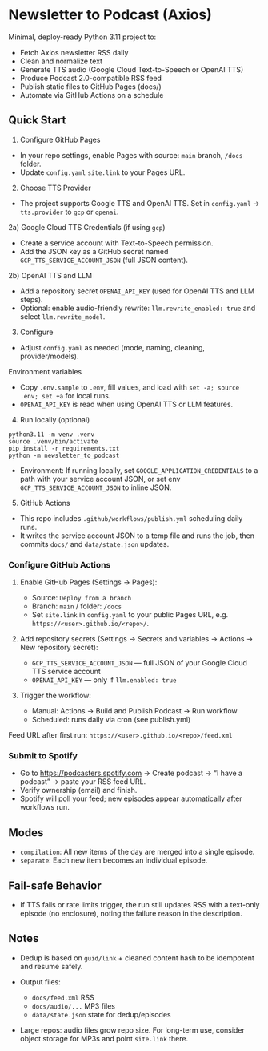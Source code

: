 # Newsletter to Podcast (Axios)

Minimal, deploy-ready Python 3.11 project to:
- Fetch Axios newsletter RSS daily
- Clean and normalize text
- Generate TTS audio (Google Cloud Text-to-Speech or OpenAI TTS)
- Produce Podcast 2.0-compatible RSS feed
- Publish static files to GitHub Pages (docs/)
- Automate via GitHub Actions on a schedule

## Quick Start

1) Configure GitHub Pages
- In your repo settings, enable Pages with source: `main` branch, `/docs` folder.
- Update `config.yaml` `site.link` to your Pages URL.

2) Choose TTS Provider
- The project supports Google TTS and OpenAI TTS. Set in `config.yaml` → `tts.provider` to `gcp` or `openai`.

2a) Google Cloud TTS Credentials (if using `gcp`)
- Create a service account with Text-to-Speech permission.
- Add the JSON key as a GitHub secret named `GCP_TTS_SERVICE_ACCOUNT_JSON` (full JSON content).

2b) OpenAI TTS and LLM
- Add a repository secret `OPENAI_API_KEY` (used for OpenAI TTS and LLM steps).
- Optional: enable audio-friendly rewrite: `llm.rewrite_enabled: true` and select `llm.rewrite_model`.

3) Configure
- Adjust `config.yaml` as needed (mode, naming, cleaning, provider/models).

Environment variables
- Copy `.env.sample` to `.env`, fill values, and load with `set -a; source .env; set +a` for local runs.
- `OPENAI_API_KEY` is read when using OpenAI TTS or LLM features.

4) Run locally (optional)
```
python3.11 -m venv .venv
source .venv/bin/activate
pip install -r requirements.txt
python -m newsletter_to_podcast
```
- Environment: If running locally, set `GOOGLE_APPLICATION_CREDENTIALS` to a path with your service account JSON, or set env `GCP_TTS_SERVICE_ACCOUNT_JSON` to inline JSON.

5) GitHub Actions
- This repo includes `.github/workflows/publish.yml` scheduling daily runs.
- It writes the service account JSON to a temp file and runs the job, then commits `docs/` and `data/state.json` updates.

### Configure GitHub Actions

1) Enable GitHub Pages (Settings → Pages):
   - Source: `Deploy from a branch`
   - Branch: `main` / folder: `/docs`
   - Set `site.link` in `config.yaml` to your public Pages URL, e.g. `https://<user>.github.io/<repo>/`.

2) Add repository secrets (Settings → Secrets and variables → Actions → New repository secret):
   - `GCP_TTS_SERVICE_ACCOUNT_JSON` — full JSON of your Google Cloud TTS service account
   - `OPENAI_API_KEY` — only if `llm.enabled: true`

3) Trigger the workflow:
   - Manual: Actions → Build and Publish Podcast → Run workflow
   - Scheduled: runs daily via cron (see publish.yml)

Feed URL after first run: `https://<user>.github.io/<repo>/feed.xml`

### Submit to Spotify

- Go to https://podcasters.spotify.com → Create podcast → “I have a podcast” → paste your RSS feed URL.
- Verify ownership (email) and finish.
- Spotify will poll your feed; new episodes appear automatically after workflows run.

## Modes
- `compilation`: All new items of the day are merged into a single episode.
- `separate`: Each new item becomes an individual episode.

## Fail-safe Behavior
- If TTS fails or rate limits trigger, the run still updates RSS with a text-only episode (no enclosure), noting the failure reason in the description.

## Notes
- Dedup is based on `guid/link` + cleaned content hash to be idempotent and resume safely.
- Output files:
  - `docs/feed.xml` RSS
  - `docs/audio/...` MP3 files
  - `data/state.json` state for dedup/episodes

- Large repos: audio files grow repo size. For long-term use, consider object storage for MP3s and point `site.link` there.
